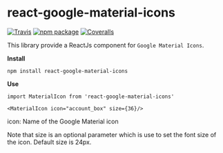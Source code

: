 # react-google-material-icons

[![Travis][build-badge]][build]
[![npm package][npm-badge]][npm]
[![Coveralls][coveralls-badge]][coveralls]

This library provide a ReactJs component for `Google Material Icons`.

**Install**

`npm install react-google-material-icons`

**Use**

`import MaterialIcon from 'react-google-material-icons'`

`<MaterialIcon icon="account_box" size={36}/>`

icon: Name of the Google Material icon

Note that size is an optional parameter which is use to set the font size of the icon. Default size is 24px.

[build-badge]: https://img.shields.io/travis/user/repo/master.png?style=flat-square
[build]: https://travis-ci.org/user/repo

[npm-badge]: https://img.shields.io/npm/v/npm-package.png?style=flat-square
[npm]: https://www.npmjs.org/package/npm-package

[coveralls-badge]: https://img.shields.io/coveralls/user/repo/master.png?style=flat-square
[coveralls]: https://coveralls.io/github/user/repo
